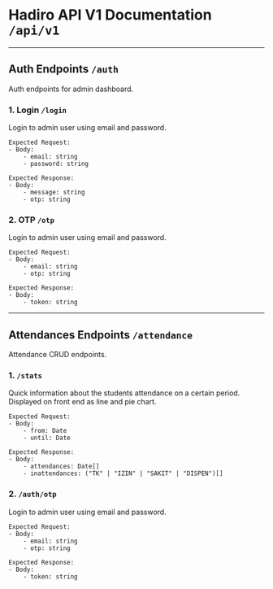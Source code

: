 # Hadiro API V1 Documentation `/api/v1`

---

## Auth Endpoints `/auth`
Auth endpoints for admin dashboard.

### 1. Login `/login`
Login to admin user using email and password.
```
Expected Request:
- Body:
    - email: string
    - password: string

Expected Response:
- Body:
    - message: string
    - otp: string
```

### 2. OTP `/otp`
Login to admin user using email and password.
```
Expected Request:
- Body:
    - email: string
    - otp: string

Expected Response:
- Body:
    - token: string
```

---

## Attendances Endpoints `/attendance`
Attendance CRUD endpoints.

### 1. `/stats`
Quick information about the students attendance on a certain period. Displayed on front end as line and pie chart.
```
Expected Request:
- Body:
    - from: Date
    - until: Date

Expected Response:
- Body:
    - attendances: Date[]
    - inattendances: ("TK" | "IZIN" | "SAKIT" | "DISPEN")[]
```

### 2. `/auth/otp`
Login to admin user using email and password.
```
Expected Request:
- Body:
    - email: string
    - otp: string

Expected Response:
- Body:
    - token: string
```